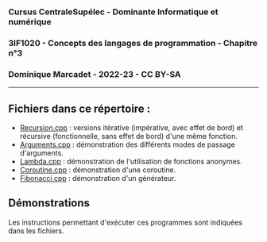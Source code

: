 
### Cursus CentraleSupélec - Dominante Informatique et numérique
### 3IF1020 - Concepts des langages de programmation - Chapitre n°3
### Dominique Marcadet - 2022-23 - CC BY-SA

---

## Fichiers dans ce répertoire :
- [Recursion.cpp](Recursion.cpp) : versions itérative (impérative, avec effet de bord) et 
  récursive (fonctionnelle, sans effet de bord) d'une même fonction.
- [Arguments.cpp](Arguments.cpp) : démonstration des différents modes de passage d'arguments.
- [Lambda.cpp](Lambda.cpp) : démonstration de l'utilisation de fonctions anonymes.
- [Coroutine.cpp](Coroutine.cpp) : démonstration d'une coroutine.
- [Fibonacci.cpp](Fibonacci.cpp) : démonstration d'un générateur.

## Démonstrations

Les instructions permettant d'exécuter ces programmes sont indiquées dans les fichiers.
